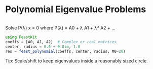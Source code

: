 # Polynomial Eigenvalue Problems

```@id polynomial-problems
```

Solve P(λ) x = 0 where P(λ) = A0 + λ A1 + λ² A2 + ...

```julia
using FeastKit
coeffs = [A0, A1, A2]  # Complex or real matrices
center, radius = 0.0 + 0.0im, 1.0
res = feast_polynomial(coeffs, center, radius, M0=20)
```

Tip: Scale/shift to keep eigenvalues inside a reasonably sized circle.

